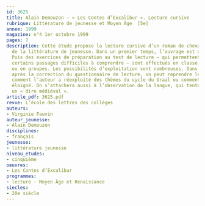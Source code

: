 ```yaml
---
id: 3625
title: Alain Demouzon – « Les Contes d’Excalibur ». Lecture cursive 
rubrique: Littérature de jeunesse et Moyen Âge  [5e]
annee: 1999
magazine: n°4 1er octobre 1999
pages: 7
description: Cette étude propose la lecture cursive d’un roman de chevalerie extrait
  de la littérature de jeunesse. Dans un premier temps, l’ouvrage est donné à lire.
  Puis des exercices de préparation au test de lecture – qui permettent aussi d’expliquer
  certains passages difficiles à comprendre – sont effectués en classe, à la maison
  ou en groupes. Les possibilités d’exploitation sont nombreuses. Dans un second temps,
  après la correction du questionnaire de lecture, on peut reprendre le roman et voir
  comment l’auteur a réexploité des thèmes du cycle du Graal ou comment il s’en est
  éloigné. On s’attachera aussi à l’observation de la langue, qui tente de calquer
  un « dire médiéval ».
article_pdf: 3625.pdf
revue: L’école des lettres des collèges
auteurs:
- Virginie Fauvin
auteur_jeunesse:
- Alain Demouzon
disciplines:
- français
jeunesse:
- littérature jeunesse
niveau_etudes:
- cinquième
oeuvres:
- Les Contes d’Excalibur
programmes:
- lecture - Moyen Âge et Renaissance
siecles:
- 20e siècle
---
```

